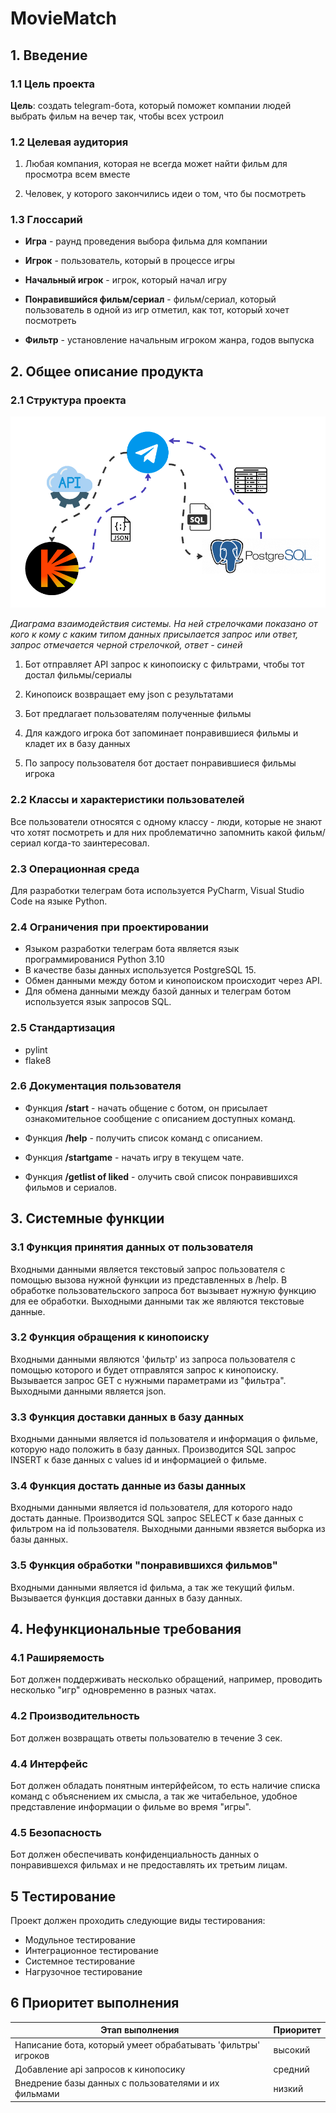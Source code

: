 
# MovieMatch

## 1. Введение

### 1.1 Цель проекта

**Цель**: создать telegram-бота, который поможет компании людей выбрать
фильм на вечер так, чтобы всех устроил

### 1.2 Целевая аудитория

1.  Любая компания, которая не всегда может найти фильм для просмотра
    всем вместе

2.  Человек, у которого закончились идеи о том, что бы посмотреть

### 1.3 Глоссарий

-   **Игра** - раунд проведения выбора фильма для компании

-   **Игрок** - пользователь, который в процессе игры

-   **Начальный игрок** - игрок, который начал игру

-   **Понравившийся фильм/сериал** - фильм/сериал, который пользователь
    в одной из игр отметил, как тот, который хочет посмотреть

-   **Фильтр** - установление начальным игроком жанра, годов выпуска

## 2. Общее описание продукта

### 2.1 Структура проекта
![project_structure](project_structure.png)

*Диаграма взаимодействия системы. На ней стрелочками показано
от кого к кому с каким типом данных присылается запрос или ответ, запрос
отмечается черной стрелочкой, ответ - синей*


1.  Бот отправляет API запрос к кинопоиску с фильтрами, чтобы тот достал
    фильмы/сериалы

2.  Кинопоиск возвращает ему json с результатами

3.  Бот предлагает пользователям полученные фильмы

4.  Для каждого игрока бот запоминает понравившиеся фильмы и кладет их в
    базу данных

5.  По запросу пользователя бот достает понравившиеся фильмы игрока

### 2.2 Классы и характеристики пользователей

Все пользователи относятся с одному классу - люди, которые не знают что
хотят посмотреть и для них проблематично запомнить какой фильм/сериал
когда-то заинтересовал.

### 2.3 Операционная среда

Для разработки телеграм бота используется PyCharm, Visual Studio Code на
языке Python. 

### 2.4 Ограничения при проектировании

- Языком разработки телеграм бота является язык программированися Python 3.10
- В качестве базы данных используется PostgreSQL 15.
- Обмен данными между ботом и кинопоиском происходит через API.
- Для обмена данными между базой данных и телеграм ботом используется язык запросов SQL.

### 2.5 Стандартизация
- pylint
- flake8

### 2.6 Документация пользователя

-   Функция **/start** - начать общение с ботом, он присылает
    ознакомительное сообщение с описанием доступных команд.

-   Функция **/help** - получить список команд с описанием.

-   Функция **/startgame** - начать игру в текущем чате.

-   Функция **/getlist of liked** - олучить свой список понравившихся
    фильмов и сериалов.

## 3. Системные функции

### 3.1 Функция принятия данных от пользователя

Входными данными является текстовый запрос пользователя с помощью вызова
нужной функции из представленных в /help. В обработке пользовательского
запроса бот вызывает нужную функцию для ее обработки. Выходными данными
так же являются текстовые данные.

### 3.2 Функция обращения к кинопоиску

Входными данными являются 'фильтр' из запроса пользователя с помощью
которого и будет отправлятся запрос к кинопоиску. Вызывается запрос GET с
нужными параметрами из \"фильтра\". Выходными данными является json.

### 3.3 Функция доставки данных в базу данных

Входными данными является id пользователя и информация о фильме, которую
надо положить в базу данных. Производится SQL запрос INSERT к базе
данных с values id и информацией о фильме.

### 3.4 Функция достать данные из базы данных

Входными данными является id пользователя, для которого надо достать
данные. Производится SQL запрос SELECT к базе данных с фильтром на id
пользователя. Выходными данными явзяется выборка из базы данных.

### 3.5 Функция обработки \"понравившихся фильмов\"

Входными данными является id фильма, а так же текущий фильм. Вызывается
функция доставки данных в базу данных.

## 4. Нефункциональные требования

### 4.1 Раширяемость

Бот должен поддерживать несколько обращений, например, проводить
несколько \"игр\" одновременно в разных чатах.

### 4.2 Производительность
Бот должен возвращать ответы пользователю в течение 3 сек.

### 4.4 Интерфейс

Бот должен обладать понятным интерйфейсом, то есть наличие списка
команд с объяснением их смысла, а так же читабельное, удобное
представление информации о фильме во время \"игры\".

### 4.5 Безопасность
Бот должен обеспечивать конфиденциальность данных о понравившехся фильмах и не предоставлять их третьим лицам.

## 5 Тестирование

Проект должен проходить следующие виды тестирования:
- Модульное тестирование
- Интеграционное тестирование
- Системное тестирование
- Нагрузочное тестирование

## 6 Приоритет выполнения

| Этап выполнения | Приоритет |
|----------|----------|
| Написание бота, который умеет обрабатывать 'фильтры' игроков    | высокий  |
| Добавление api запросов к кинопосику    | средний  |
| Внедрение базы данных с пользователями и их фильмами  | низкий  |
